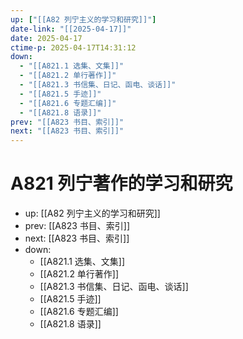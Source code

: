 ```yaml
---
up: ["[[A82 列宁主义的学习和研究]]"]
date-link: "[[2025-04-17]]"
date: 2025-04-17
ctime-p: 2025-04-17T14:31:12
down:
  - "[[A821.1 选集、文集]]"
  - "[[A821.2 单行著作]]"
  - "[[A821.3 书信集、日记、函电、谈话]]"
  - "[[A821.5 手迹]]"
  - "[[A821.6 专题汇编]]"
  - "[[A821.8 语录]]"
prev: "[[A823 书目、索引]]"
next: "[[A823 书目、索引]]"
---
```


# A821 列宁著作的学习和研究

- up: [[A82 列宁主义的学习和研究]]
- prev: [[A823 书目、索引]]
- next: [[A823 书目、索引]]
- down:
	- [[A821.1 选集、文集]]
	- [[A821.2 单行著作]]
	- [[A821.3 书信集、日记、函电、谈话]]
	- [[A821.5 手迹]]
	- [[A821.6 专题汇编]]
	- [[A821.8 语录]]
